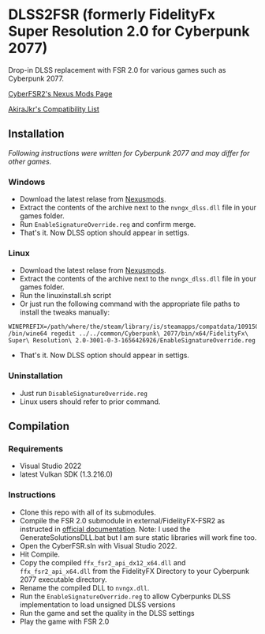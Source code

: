 # DLSS2FSR (formerly FidelityFx Super Resolution 2.0 for Cyberpunk 2077)
Drop-in DLSS replacement with FSR 2.0 for various games such as Cyberpunk 2077.

[CyberFSR2's Nexus Mods Page](https://www.nexusmods.com/cyberpunk2077/mods/3001/)

[AkiraJkr's Compatibility List](https://docs.google.com/spreadsheets/d/1XyIoSqo6JQxrpdS9l5l_nZUPvFo1kUaU_Uc2DzsFlQw/edit?usp=sharing)

## Installation
*Following instructions were written for Cyberpunk 2077 and may differ for other games.*
### Windows 
* Download the latest relase from [Nexusmods](https://www.nexusmods.com/cyberpunk2077/mods/3001?tab=files).
* Extract the contents of the archive next to the `nvngx_dlss.dll` file in your games folder.
* Run `EnableSignatureOverride.reg` and confirm merge.
* That's it. Now DLSS option should appear in settigs.

### Linux
* Download the latest relase from [Nexusmods](https://www.nexusmods.com/cyberpunk2077/mods/3001?tab=files).
* Extract the contents of the archive next to the `nvngx_dlss.dll` file in your games folder.
* Run the linuxinstall.sh script
* Or just run the following command with the appropriate file paths to install the tweaks manually:
```
WINEPREFIX=/path/where/the/steam/library/is/steamapps/compatdata/1091500/pfx /bin/wine64 regedit ../../common/Cyberpunk\ 2077/bin/x64/FidelityFx\ Super\ Resolution\ 2.0-3001-0-3-1656426926/EnableSignatureOverride.reg
```
* That's it. Now DLSS option should appear in settigs.

### Uninstallation
* Just run `DisableSignatureOverride.reg`
* Linux users should refer to prior command.

## Compilation

### Requirements
* Visual Studio 2022
* latest Vulkan SDK (1.3.216.0)

### Instructions
* Clone this repo with all of its submodules.
* Compile the FSR 2.0 submodule in external/FidelityFX-FSR2 as instructed in [official documentation](https://github.com/GPUOpen-Effects/FidelityFX-FSR2#quick-start-checklist). Note: I used the GenerateSolutionsDLL.bat but I am sure static libraries will work fine too.
* Open the CyberFSR.sln with Visual Studio 2022.
* Hit Compile.
* Copy the compiled `ffx_fsr2_api_dx12_x64.dll` and `ffx_fsr2_api_x64.dll` from the FidelityFX Directory to your Cyberpunk 2077 executable directory.
* Rename the compiled DLL to `nvngx.dll`.
* Run the `EnableSignatureOverride.reg` to allow Cyberpunks DLSS implementation to load unsigned DLSS versions
* Run the game and set the quality in the DLSS settings
* Play the game with FSR 2.0